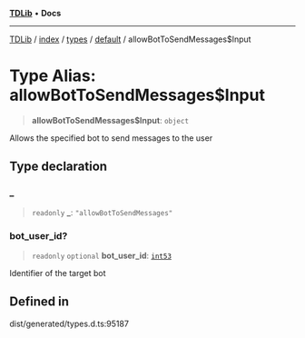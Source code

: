 [**TDLib**](../../../../../../README.md) • **Docs**

***

[TDLib](../../../../../../modules.md) / [index](../../../../../README.md) / [types](../../../README.md) / [default](../README.md) / allowBotToSendMessages$Input

# Type Alias: allowBotToSendMessages$Input

> **allowBotToSendMessages$Input**: `object`

Allows the specified bot to send messages to the user

## Type declaration

### \_

> `readonly` **\_**: `"allowBotToSendMessages"`

### bot\_user\_id?

> `readonly` `optional` **bot\_user\_id**: [`int53`](int53-1.md)

Identifier of the target bot

## Defined in

dist/generated/types.d.ts:95187
